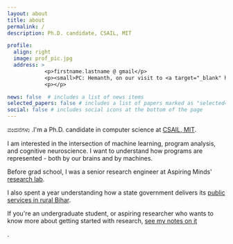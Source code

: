 ```yaml
---
layout: about
title: about
permalink: /
description: Ph.D. candidate, CSAIL, MIT

profile:
  align: right
  image: prof_pic.jpg
  address: >
            <p>firstname.lastname @ gmail</p>
            <p><small>PC: Hemanth, on our visit to <a target="_blank" href="https://en.wikipedia.org/wiki/Kuppalli">Kuppalli</a>. December 2019.</small></p>
            <p></p>

news: false  # includes a list of news items
selected_papers: false # includes a list of papers marked as "selected={true}"
social: false # includes social icons at the bottom of the page
---
```


<p>ವಂದನೆಗಳು .I'm a Ph.D. candidate in computer science at <a href="http://www.csail.mit.edu/">CSAIL, MIT</a>.</p>

<p>I am interested in the intersection of machine learning, program analysis, and cognitive neuroscience. I want to understand how programs are represented - both by our brains and by machines. 
</p>

<p>Before grad school, I was a senior research engineer at Aspiring Minds' <a target="_blank" href="http://research.aspiringminds.com">research lab</a>.

I also spent a year understanding how a state government delivers its <a target="_blank" href="http://sevasetu.org/">public services in rural Bihar</a>.</p>

<p> If you're an undergraduate student, or aspiring researcher who wants to know more about getting started with research, <a href="https://shashank-srikant.github.io/notes/aspiring-academics/" target="_blank">see my notes on it </a></p>.
